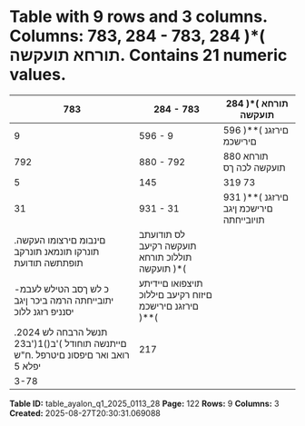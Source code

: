 # Table with 9 rows and 3 columns. Columns: 783, 284 - 783, 284 )*( תורחא תועקשה. Contains 21 numeric values.

| 783 | 284 - 783 | 284 )*( תורחא תועקשה |
|---|---|---|
| 9 | 596 - 9 | 596 )**( םירזגנ םירישכמ |
| 792 | 880 - 792 | 880 תורחא תועקשה לכה ךס |
| 5 | 145 | 319 73 | 461 5 | 071 | 858 תויסנניפ תועקשה לכה ךס |
| 31 | 931 - 31 | 931 )**( םירזגנ םירישכמ ןיגב תויובייחתה |
| .םינבומ םירצומו העקשה תונרקו תונמאנ תונרקב תופתתשה תודועת | לס תודועתב תועקשה רקיעב תוללוכ תורחא תועקשה )*( |  |
| -כ לש ךסב הטילש לעבמ יתובייחתה הרמה ביכר ןיגב יסנניפ רזגנ ללוכ | תויצפואו םיידיתע םיזוח רקיעב םיללוכ םירזגנ םירישכמ )**( |  |
| .2024 תנשל הרבחה לש םייתנשה תוחודל )'ב()1('ב23 רואב ואר םיפסונ םיטרפל .ח"ש יפלא 5 | 217 |  |
| 3-78 |  |  |

**Table ID:** table_ayalon_q1_2025_0113_28
**Page:** 122
**Rows:** 9
**Columns:** 3
**Created:** 2025-08-27T20:30:31.069088
